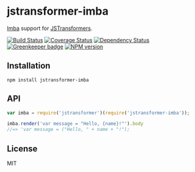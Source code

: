 # jstransformer-imba

[Imba](https://github.com/somebee/imba) support for [JSTransformers](http://github.com/jstransformers).

[![Build Status](https://img.shields.io/travis/jstransformers/jstransformer-imba/master.svg)](https://travis-ci.org/jstransformers/jstransformer-imba)
[![Coverage Status](https://img.shields.io/codecov/c/github/jstransformers/jstransformer-imba/master.svg)](https://codecov.io/gh/jstransformers/jstransformer-imba)
[![Dependency Status](https://img.shields.io/david/jstransformers/jstransformer-imba/master.svg)](http://david-dm.org/jstransformers/jstransformer-imba)
[![Greenkeeper badge](https://badges.greenkeeper.io/jstransformers/jstransformer-imba.svg)](https://greenkeeper.io/)
[![NPM version](https://img.shields.io/npm/v/jstransformer-imba.svg)](https://www.npmjs.org/package/jstransformer-imba)

## Installation

    npm install jstransformer-imba

## API

```js
var imba = require('jstransformer')(require('jstransformer-imba'));

imba.render('var message = "Hello, {name}!"').body
//=> 'var message = ("Hello, " + name + "!");
```

## License

MIT

